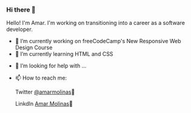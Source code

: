 ### Hi there 👋

<!--
**aemolinas/aemolinas** is a ✨ _special_ ✨ repository because its `README.md` (this file) appears on your GitHub profile.

Here are some ideas to get you started:-->

Hello! I'm Amar. I'm working on transitioning into a career as a software developer. 
- 🔭 I’m currently working on freeCodeCamp's New Responsive Web Design Course
- 🌱 I’m currently learning HTML and CSS
<!-- - 👯 I’m looking to collaborate on ... -->
- 🤔 I’m looking for help with ...
<!-- - 💬 Ask me about ... -->
- 📫 How to reach me:
        <p>Twitter <a href="https://twitter.com/amarmolinas">@amarmolinas</a>🐣</p>
        <p>LinkdIn <a href="https://www.linkedin.com/in/amar-molinas"> Amar Molinas</a>🔗</p>
<!-- - 😄 Pronouns: he/him/his-->
<!-- - ⚡ Fun fact: I love to dabble in studying languages, and have tried 
-->
